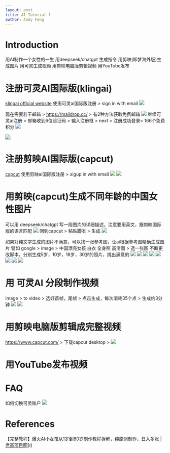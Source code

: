 ```yaml
---
layout: post
title: AI Tutorial 1
author: Andy Feng
---
```

# Introduction
用AI制作一个女性的一生
用deepseek/chatgpt 生成指令
用剪映(即梦海外版)生成图片
用可灵生成视频
用剪映电脑版剪辑视频
用YouTube发布
# 注册可灵AI国际版(klingai)
[klingai official website](https://www.klingai.com/global/)
使用可灵ai国际版注册 > sign in with email
![](/images/posts/2025-05-11-ai-1.jpg)

现在需要若干邮箱 > https://maildrop.cc/ > 有2种方法获取免费邮箱
![](/images/posts/2025-05-11-ai-2.jpg])
继续可灵ai注册 > 邮箱收到6位验证码 > 输入注册框 > next > 注册成功登录> 166个免费积分
![](/images/posts/2025-05-11-ai-3.jpg)

![](/images/posts/2025-05-11-ai-4.jpg)
 # 注册剪映AI国际版(capcut)
 [capcut](https://www.capcut.com/)
 使用剪映ai国际版注册 > sigup in with email
 ![](/images/posts/2025-05-11-ai-6.jpg)
![](/images/posts/2025-05-11-ai-7.jpg)
# 用剪映(capcut)生成不同年龄的中国女性图片
可以用 deepseek/chatgpt 写一段图片的详细描述，注意要用英文，跟剪映国际版的语言匹配
![](/images/posts/2025-05-11-ai-5.jpg)
回到capcut > 粘贴脚本 > 生成
![](/images/posts/2025-05-11-ai-10.jpg)

如果对纯文字生成的图片不满意，可以找一张参考图，让ai根据参考图精确生成图片
譬如  google > image > 中国漂亮女孩 白衣 全身照 高清图 > 选一张图
不断更改脚本，分别生成5岁，10岁，18岁，30岁的照片，挑出满意的
![](/images/posts/2025-05-11-ai-12.jpg)
![](/images/posts/2025-05-11-ai-8.jpg)
![](/images/posts/2025-05-11-ai-9.jpg)
![](/images/posts/2025-05-11-ai-13.jpg)
![](/images/posts/2025-05-11-ai-16.jpg)
![](/images/posts/2025-05-11-ai-17.jpg)
![](/images/posts/2025-05-11-ai-18.jpg)
![](/images/posts/2025-05-11-ai-19.jpg)
# 用 可灵AI 分段制作视频
image > to video > 选好首帧，尾帧 > 点击生成，每次消耗35个点 > 生成约3分钟
![](/images/posts/2025-05-11-ai-14.jpg)
![](/images/posts/2025-05-11-ai-15.jpg)

# 用剪映电脑版剪辑成完整视频
https://www.capcut.com/ > 下载capcut desktop > 
![](/images/posts/2025-05-11-ai-22.jpg)
# 用YouTube发布视频


# FAQ
如何切换可灵账户
![](/images/posts/2025-05-11-ai-21.jpg)
# References 
[【完整教程】爆火AI小女孩从1岁到80岁制作教程拆解，纯原创制作，日入多张 | 老高项目网](https://www.youtube.com/@lgxmw)]()

